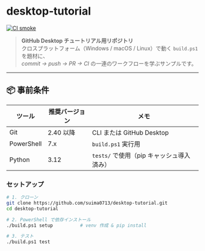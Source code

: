 # desktop‑tutorial

[![CI smoke](https://github.com/suima0713/desktop-tutorial/actions/workflows/ci-smoke.yml/badge.svg)](https://github.com/suima0713/desktop-tutorial/actions/workflows/ci-smoke.yml)

> **GitHub Desktop チュートリアル用リポジトリ**  
> クロスプラットフォーム（Windows / macOS / Linux）で動く `build.ps1` を題材に、  
> *commit → push → PR → CI* の一連のワークフローを学ぶサンプルです。

---

## 📦 事前条件

| ツール | 推奨バージョン | メモ |
|--------|---------------|------|
| Git | 2.40 以降 | CLI または GitHub Desktop |
| PowerShell | 7.x | `build.ps1` 実行用 |
| Python | 3.12 | `tests/` で使用（pip キャッシュ導入済み） |

### セットアップ

```bash
# 1. クローン
git clone https://github.com/suima0713/desktop-tutorial.git
cd desktop-tutorial

# 2. PowerShell で依存インストール
./build.ps1 setup          # venv 作成 & pip install

# 3. テスト
./build.ps1 test
